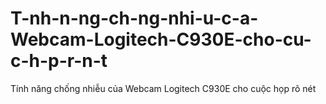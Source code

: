 # T-nh-n-ng-ch-ng-nhi-u-c-a-Webcam-Logitech-C930E-cho-cu-c-h-p-r-n-t
Tính năng chống nhiễu của Webcam Logitech C930E cho cuộc họp rõ nét
